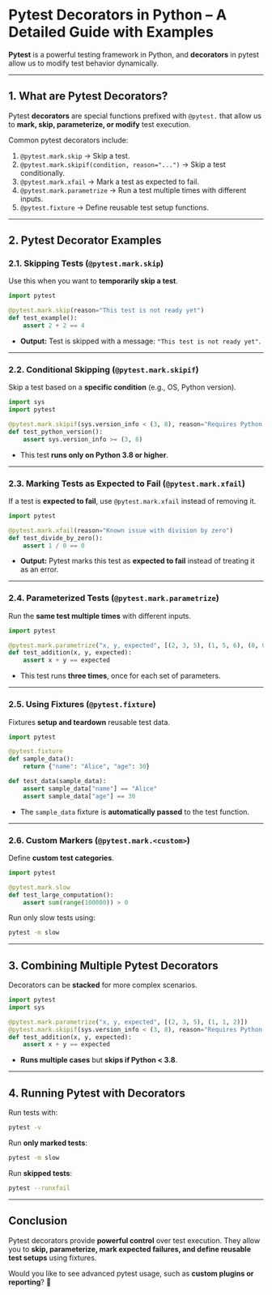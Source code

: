 # **Pytest Decorators in Python – A Detailed Guide with Examples**  

**Pytest** is a powerful testing framework in Python, and **decorators** in pytest allow us to modify test behavior dynamically.  

---

## **1. What are Pytest Decorators?**  
Pytest **decorators** are special functions prefixed with `@pytest.` that allow us to **mark, skip, parameterize, or modify** test execution.  

Common pytest decorators include:
1. `@pytest.mark.skip` → Skip a test.  
2. `@pytest.mark.skipif(condition, reason="...")` → Skip a test conditionally.  
3. `@pytest.mark.xfail` → Mark a test as expected to fail.  
4. `@pytest.mark.parametrize` → Run a test multiple times with different inputs.  
5. `@pytest.fixture` → Define reusable test setup functions.  

---

## **2. Pytest Decorator Examples**  

### **2.1. Skipping Tests (`@pytest.mark.skip`)**  
Use this when you want to **temporarily skip a test**.  

```python
import pytest

@pytest.mark.skip(reason="This test is not ready yet")
def test_example():
    assert 2 + 2 == 4
```
- **Output:** Test is skipped with a message: `"This test is not ready yet"`.

---

### **2.2. Conditional Skipping (`@pytest.mark.skipif`)**  
Skip a test based on a **specific condition** (e.g., OS, Python version).  

```python
import sys
import pytest

@pytest.mark.skipif(sys.version_info < (3, 8), reason="Requires Python 3.8+")
def test_python_version():
    assert sys.version_info >= (3, 8)
```
- This test **runs only on Python 3.8 or higher**.

---

### **2.3. Marking Tests as Expected to Fail (`@pytest.mark.xfail`)**  
If a test is **expected to fail**, use `@pytest.mark.xfail` instead of removing it.  

```python
import pytest

@pytest.mark.xfail(reason="Known issue with division by zero")
def test_divide_by_zero():
    assert 1 / 0 == 0
```
- **Output:** Pytest marks this test as **expected to fail** instead of treating it as an error.

---

### **2.4. Parameterized Tests (`@pytest.mark.parametrize`)**  
Run the **same test multiple times** with different inputs.  

```python
import pytest

@pytest.mark.parametrize("x, y, expected", [(2, 3, 5), (1, 5, 6), (0, 0, 0)])
def test_addition(x, y, expected):
    assert x + y == expected
```
- This test runs **three times**, once for each set of parameters.

---

### **2.5. Using Fixtures (`@pytest.fixture`)**  
Fixtures **setup and teardown** reusable test data.  

```python
import pytest

@pytest.fixture
def sample_data():
    return {"name": "Alice", "age": 30}

def test_data(sample_data):
    assert sample_data["name"] == "Alice"
    assert sample_data["age"] == 30
```
- The `sample_data` fixture is **automatically passed** to the test function.

---

### **2.6. Custom Markers (`@pytest.mark.<custom>`)**  
Define **custom test categories**.  

```python
import pytest

@pytest.mark.slow
def test_large_computation():
    assert sum(range(100000)) > 0
```
Run only slow tests using:  
```bash
pytest -m slow
```

---

## **3. Combining Multiple Pytest Decorators**  
Decorators can be **stacked** for more complex scenarios.  

```python
import pytest
import sys

@pytest.mark.parametrize("x, y, expected", [(2, 3, 5), (1, 1, 2)])
@pytest.mark.skipif(sys.version_info < (3, 8), reason="Requires Python 3.8+")
def test_addition(x, y, expected):
    assert x + y == expected
```
- **Runs multiple cases** but **skips if Python < 3.8**.

---

## **4. Running Pytest with Decorators**  
Run tests with:
```bash
pytest -v
```
Run **only marked tests**:
```bash
pytest -m slow
```
Run **skipped tests**:
```bash
pytest --runxfail
```

---

## **Conclusion**  
Pytest decorators provide **powerful control** over test execution. They allow you to **skip, parameterize, mark expected failures, and define reusable test setups** using fixtures.  

Would you like to see advanced pytest usage, such as **custom plugins or reporting**? 🚀